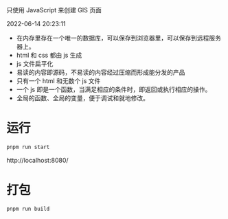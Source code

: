 只使用 JavaScript 来创建 GIS 页面

2022-06-14 20:23:11

- 在内存里存在一个唯一的数据库，可以保存到浏览器里，可以保存到远程服务器上。
- html 和 css 都由 js 生成
- js 文件扁平化
- 易读的内容即源码，不易读的内容经过压缩而形成能分发的产品
- 只有一个 html 和无数个 js 文件
- 一个 js 即是一个函数，当满足相应的条件时，即返回或执行相应的操作。
- 全局的函数、全局的变量，便于调试和就地修改。

# 运行

```sh
pnpm run start
```

http://localhost:8080/

# 打包

```sh
pnpm run build
```
